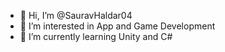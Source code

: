 - 👋 Hi, I’m @SauravHaldar04
- 👀 I’m interested in App and Game Development
- 🌱 I’m currently learning Unity and C#


<!---
SauravHaldar04/SauravHaldar04 is a ✨ special ✨ repository because its `README.md` (this file) appears on your GitHub profile.
You can click the Preview link to take a look at your changes.
--->
